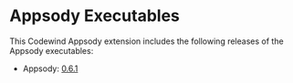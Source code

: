 # Appsody Executables

This Codewind Appsody extension includes the following releases of the Appsody executables:

- Appsody: [0.6.1](https://github.com/appsody/appsody/releases/tag/0.6.1)
